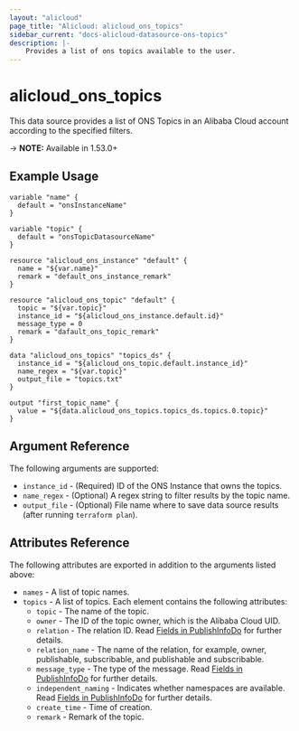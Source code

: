 ```yaml
---
layout: "alicloud"
page_title: "Alicloud: alicloud_ons_topics"
sidebar_current: "docs-alicloud-datasource-ons-topics"
description: |-
    Provides a list of ons topics available to the user.
---
```


# alicloud\_ons\_topics

This data source provides a list of ONS Topics in an Alibaba Cloud account according to the specified filters.

-> **NOTE:** Available in 1.53.0+

## Example Usage

```
variable "name" {
  default = "onsInstanceName"
}

variable "topic" {
  default = "onsTopicDatasourceName"
}

resource "alicloud_ons_instance" "default" {
  name = "${var.name}"
  remark = "default_ons_instance_remark"
}

resource "alicloud_ons_topic" "default" {
  topic = "${var.topic}"
  instance_id = "${alicloud_ons_instance.default.id}"
  message_type = 0
  remark = "dafault_ons_topic_remark"
}

data "alicloud_ons_topics" "topics_ds" {
  instance_id = "${alicloud_ons_topic.default.instance_id}"
  name_regex = "${var.topic}"
  output_file = "topics.txt"
}

output "first_topic_name" {
  value = "${data.alicloud_ons_topics.topics_ds.topics.0.topic}"
}
```

## Argument Reference

The following arguments are supported:

* `instance_id` - (Required) ID of the ONS Instance that owns the topics.
* `name_regex` - (Optional) A regex string to filter results by the topic name. 
* `output_file` - (Optional) File name where to save data source results (after running `terraform plan`).

## Attributes Reference

The following attributes are exported in addition to the arguments listed above:

* `names` - A list of topic names.
* `topics` - A list of topics. Each element contains the following attributes:
  * `topic` - The name of the topic.
  * `owner` - The ID of the topic owner, which is the Alibaba Cloud UID.
  * `relation` - The relation ID. Read [Fields in PublishInfoDo](https://www.alibabacloud.com/help/doc-detail/29590.html) for further details.
  * `relation_name` - The name of the relation, for example, owner, publishable, subscribable, and publishable and subscribable.
  * `message_type` - The type of the message. Read [Fields in PublishInfoDo](https://www.alibabacloud.com/help/doc-detail/29590.html) for further details.
  * `independent_naming` - Indicates whether namespaces are available. Read [Fields in PublishInfoDo](https://www.alibabacloud.com/help/doc-detail/29590.html) for further details.
  * `create_time` - Time of creation.
  * `remark` - Remark of the topic.
